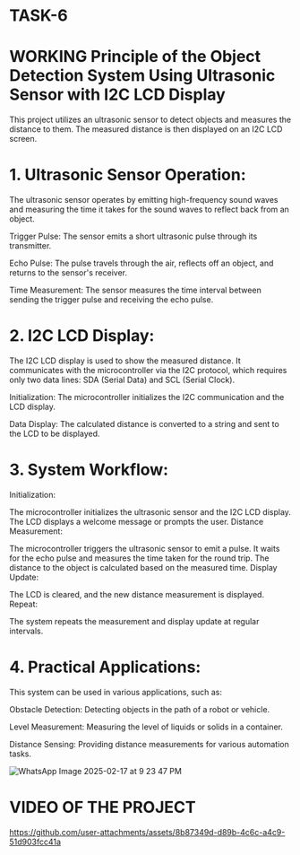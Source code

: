 # TASK-6





# WORKING Principle of the Object Detection System Using Ultrasonic Sensor with I2C LCD Display

This project utilizes an ultrasonic sensor to detect objects and measures the distance to them. The measured distance is then displayed on an I2C LCD screen.

# 1. Ultrasonic Sensor Operation:

The ultrasonic sensor operates by emitting high-frequency sound waves and measuring the time it takes for the sound waves to reflect back from an object.

Trigger Pulse: The sensor emits a short ultrasonic pulse through its transmitter.

Echo Pulse: The pulse travels through the air, reflects off an object, and returns to the sensor's receiver.

Time Measurement: The sensor measures the time interval between sending the trigger pulse and receiving the echo pulse.



# 2. I2C LCD Display:

The I2C LCD display is used to show the measured distance. It communicates with the microcontroller via the I2C protocol, which requires only two data lines: SDA (Serial Data) and SCL (Serial Clock).

Initialization: The microcontroller initializes the I2C communication and the LCD display.

Data Display: The calculated distance is converted to a string and sent to the LCD to be displayed.

# 3. System Workflow:

Initialization:

The microcontroller initializes the ultrasonic sensor and the I2C LCD display.
The LCD displays a welcome message or prompts the user.
Distance Measurement:

The microcontroller triggers the ultrasonic sensor to emit a pulse.
It waits for the echo pulse and measures the time taken for the round trip.
The distance to the object is calculated based on the measured time.
Display Update:

The LCD is cleared, and the new distance measurement is displayed.
Repeat:

The system repeats the measurement and display update at regular intervals.


# 4. Practical Applications:

This system can be used in various applications, such as:

Obstacle Detection: Detecting objects in the path of a robot or vehicle.

Level Measurement: Measuring the level of liquids or solids in a container.

Distance Sensing: Providing distance measurements for various automation tasks.



![WhatsApp Image 2025-02-17 at 9 23 47 PM](https://github.com/user-attachments/assets/4a530f90-c10f-42f6-8ae2-bed88094418b)



# VIDEO OF THE PROJECT



https://github.com/user-attachments/assets/8b87349d-d89b-4c6c-a4c9-51d903fcc41a





